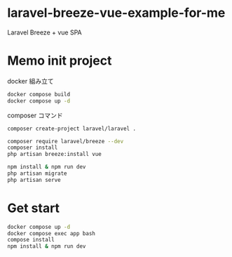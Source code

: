 # laravel-breeze-vue-example-for-me
Laravel Breeze + vue SPA

# Memo init project
docker 組み立て
```bash
docker compose build
docker compose up -d
```
composer コマンド
```bash
composer create-project laravel/laravel .

composer require laravel/breeze --dev
composer install
php artisan breeze:install vue

npm install & npm run dev
php artisan migrate
php artisan serve
```

# Get start
```bash
docker compose up -d
docker compose exec app bash
compose install
npm install & npm run dev
```
